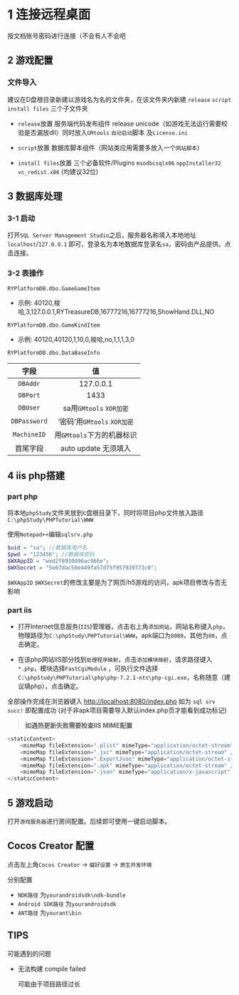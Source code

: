 # 1 连接远程桌面

按文档账号密码进行连接（不会有人不会吧

## 2 游戏配置

### 文件导入

建议在D盘根目录新建以游戏名为名的文件夹，在该文件夹内新建 `release` `script` `install files` 三个子文件夹

* `release`放置 服务端代码发布组件 release unicode（如游戏无法运行需要校验是否漏放dll）同时放入`GMtools` `自动启动`脚本 及`License.ini`

* `script`放置 数据库脚本组件（网站类应用需要多放入一个`网站脚本`）

* `install files`放置 三个必备软件/Plugins `msodbcsqlx86` `nppInstaller32` `vc_redist.x86` (均建议32位)

## 3 数据库处理

### 3-1 启动

打开`SQL Server Management Studio`之后，服务器名称填入本地地址 `localhost`/`127.0.0.1` 即可，登录名为本地数据库登录名`sa`，密码由产品提供。点击连接。

### 3-2 表操作

`RYPlatformDB.dbo.GameGameItem`

* 示例: 40120,梭哈,3,127.0.0.1,RYTreasureDB,16777216,16777216,ShowHand.DLL,NO

`RYPlatformDB.dbo.GameKindItem`

* 示例: 40120,40120,1,10,0,梭哈,no,1,1,1,3,0

`RYPlatformDB.dbo.DataBaseInfo`

|字段|值|
|  :----:  | :----:  |
|`DBAddr`  |127.0.0.1 |
|`DBPort`  |1433 |
|`DBUser`  |sa用`GMtools` `XOR加密` |
|`DBPassword`  |‘密码’用`GMtools` `XOR加密` |
|`MachineID` | 用`GMtools`下方的机器标识 |
|首尾字段|auto update 无须填入|

## 4 iis php搭建

### part php

将本地`phpStudy`文件夹放到c盘根目录下，同时将项目php文件放入路径`C:\phpStudy\PHPTutorial\WWW`

使用`Notepad++`编辑`sqlsrv.php`

```php
$uid = "sa"; //数据库用户名
$pwd = "123456"; //数据库密码
$WXAppID = "wxd2f8910096ac966e"; 
$WXSecret = "5e67dac50e449fa57d75f957939773c0"; 
```

`$WXAppID` `$WXSecret`的修改主要是为了网页/h5游戏的访问，apk项目修改与否无影响

### part iis

* 打开Internet信息服务(`IIS`)管理器，点击右上角`添加网站`，网站名称键入`php`，物理路径为`C:\phpStudy\PHPTutorial\WWW`，apk端口为`8080`，其他为`80`，点击确定。

* 在该php网站IIS部分找到`处理程序映射`，点击`添加模块映射`，请求路径键入`*.php`，模块选择`FastCgiModule`
  ，可执行文件选择`C:\phpStudy\PHPTutorial\php\php-7.2.1-nts\php-cgi.exe`，名称随意（建议填php），点击确定。

全部操作完成在浏览器键入 <http://localhost:8080/index.php> 如为 `sql srv succ!` 即配置成功
(对于非apk项目需要导入默认index.php页才能看到成功标记)

> **如遇热更新失败需要检查IIS MIME配置**

```java
<staticContent>
    <mimeMap fileExtension=".plist" mimeType="application/octet-stream" />
    <mimeMap fileExtension=".jsc" mimeType="application/octet-stream" />
    <mimeMap fileExtension=".ExportJson" mimeType="application/octet-stream" />
    <mimeMap fileExtension=".apk" mimeType="application/octet-stream" />
    <mimeMap fileExtension=".json" mimeType="application/x-javascript" />
</staticContent>
```

## 5 游戏启动

打开`游戏服务器`进行房间配置。后续即可使用一键启动脚本。

## Cocos Creator 配置

点击左上角`Cocos Creator` -> `偏好设置` -> `原生开发环境`

分别配置

* `NDK路径` 为`yourandroidsdk\ndk-bundle`
* `Android SDK路径` 为`yourandroidsdk`
* `ANT路径` 为`yourant\bin`

## TIPS

可能遇到的问题

* 无法构建 compile failed

  可能由于项目路径过长
